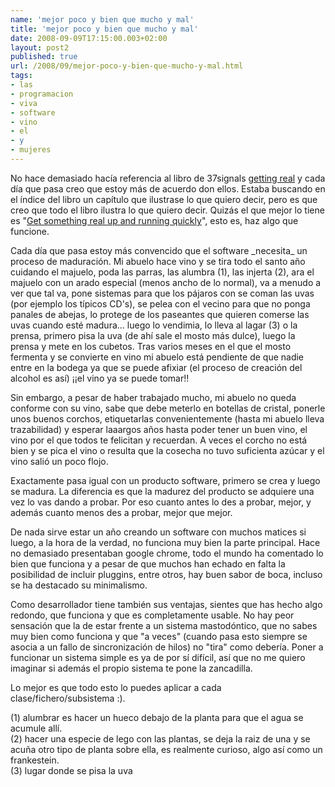 ```yaml
---
name: 'mejor poco y bien que mucho y mal'
title: 'mejor poco y bien que mucho y mal'
date: 2008-09-09T17:15:00.003+02:00
layout: post2
published: true
url: /2008/09/mejor-poco-y-bien-que-mucho-y-mal.html
tags: 
- las
- programacion
- viva
- software
- vino
- el
- y
- mujeres
---
```


No hace demasiado hacía referencia al libro de 37signals [getting real](http://gettingreal.37signals.com/toc.php) y cada día que pasa creo que estoy más de acuerdo don ellos. Estaba buscando en el índice del libro un capítulo que ilustrase lo que quiero decir, pero es que creo que todo el libro ilustra lo que quiero decir. Quizás el que mejor lo tiene es "[Get something real up and running quickly](http://gettingreal.37signals.com/ch06_Race_to_Running_Software.php)", esto es, haz algo que funcione.  
  
Cada día que pasa estoy más convencido que el software \_necesita\_ un proceso de maduración. Mi abuelo hace vino y se tira todo el santo año cuidando el majuelo, poda las parras, las alumbra (1), las injerta (2), ara el majuelo con un arado especial (menos ancho de lo normal), va a menudo a ver que tal va, pone sistemas para que los pájaros con se coman las uvas (por ejemplo los típicos CD's), se pelea con el vecino para que no ponga panales de abejas, lo protege de los paseantes que quieren comerse las uvas cuando esté madura... luego lo vendimia, lo lleva al lagar (3) o la prensa, primero pisa la uva (de ahí sale el mosto más dulce), luego la prensa y mete en los cubetos. Tras varios meses en el que el mosto fermenta y se convierte en vino mi abuelo está pendiente de que nadie entre en la bodega ya que se puede afixiar (el proceso de creación del alcohol es así) ¡¡el vino ya se puede tomar!!  
  
Sin embargo, a pesar de haber trabajado mucho, mi abuelo no queda conforme con su vino, sabe que debe meterlo en botellas de cristal, ponerle unos buenos corchos, etiquetarlas convenientemente (hasta mi abuelo lleva trazabilidad) y esperar laaargos años hasta poder tener un buen vino, el vino por el que todos te felicitan y recuerdan. A veces el corcho no está bien y se pica el vino o resulta que la cosecha no tuvo suficienta azúcar y el vino salió un poco flojo.  
  
Exactamente pasa igual con un producto software, primero se crea y luego se madura. La diferencia es que la madurez del producto se adquiere una vez lo vas dando a probar. Por eso cuanto antes lo des a probar, mejor, y además cuanto menos des a probar, mejor que mejor.  
  
De nada sirve estar un año creando un software con muchos matices si luego, a la hora de la verdad, no funciona muy bien la parte principal. Hace no demasiado presentaban google chrome, todo el mundo ha comentado lo bien que funciona y a pesar de que muchos han echado en falta la posibilidad de incluir pluggins, entre otros, hay buen sabor de boca, incluso se ha destacado su minimalismo.  
  
Como desarrollador tiene también sus ventajas, sientes que has hecho algo redondo, que funciona y que es completamente usable. No hay peor sensación que la de estar frente a un sistema mastodóntico, que no sabes muy bien como funciona y que "a veces" (cuando pasa esto siempre se asocia a un fallo de sincronización de hilos) no "tira" como debería. Poner a funcionar un sistema simple es ya de por sí difícil, así que no me quiero imaginar si además el propio sistema te pone la zancadilla.  
  
Lo mejor es que todo esto lo puedes aplicar a cada clase/fichero/subsistema :).  
  
  
(1) alumbrar es hacer un hueco debajo de la planta para que el agua se acumule allí.  
(2) hacer una especie de lego con las plantas, se deja la raiz de una y se acuña otro tipo de planta sobre ella, es realmente curioso, algo así como un frankestein.  
(3) lugar donde se pisa la uva